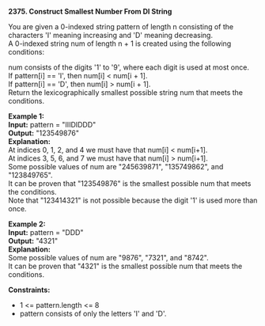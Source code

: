 **2375. Construct Smallest Number From DI String**

You are given a 0-indexed string pattern of length n consisting of the characters 'I' meaning increasing and 'D' meaning decreasing.  
A 0-indexed string num of length n + 1 is created using the following conditions:

num consists of the digits '1' to '9', where each digit is used at most once.   
If pattern[i] == 'I', then num[i] < num[i + 1].  
If pattern[i] == 'D', then num[i] > num[i + 1].  
Return the lexicographically smallest possible string num that meets the conditions.  

**Example 1:**  
**Input:** pattern = "IIIDIDDD"  
**Output:** "123549876"  
**Explanation:**  
At indices 0, 1, 2, and 4 we must have that num[i] < num[i+1].  
At indices 3, 5, 6, and 7 we must have that num[i] > num[i+1].  
Some possible values of num are "245639871", "135749862", and "123849765".  
It can be proven that "123549876" is the smallest possible num that meets the conditions.  
Note that "123414321" is not possible because the digit '1' is used more than once.  

**Example 2:**  
**Input:** pattern = "DDD"  
**Output:** "4321"  
**Explanation:**  
Some possible values of num are "9876", "7321", and "8742".  
It can be proven that "4321" is the smallest possible num that meets the conditions.  

**Constraints:**
- 1 <= pattern.length <= 8
- pattern consists of only the letters 'I' and 'D'.